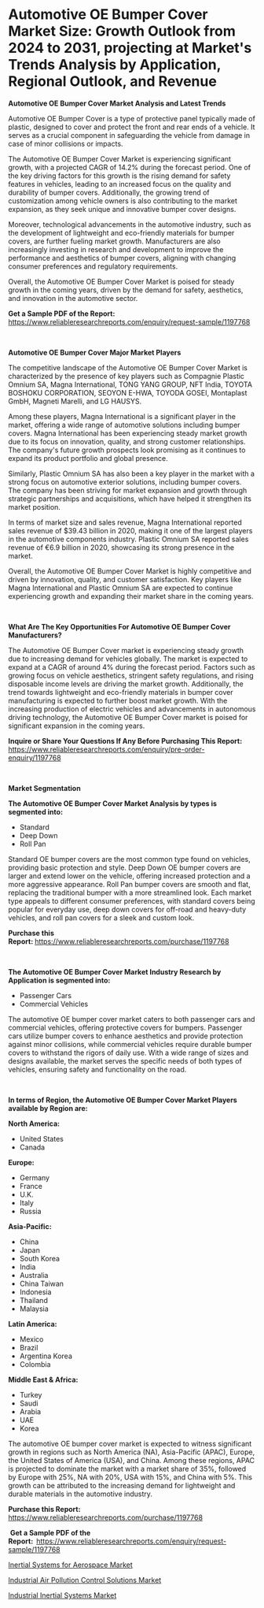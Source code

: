 <p><h1>Automotive OE Bumper Cover Market Size: Growth Outlook from 2024 to 2031, projecting at Market's Trends Analysis by Application, Regional Outlook, and Revenue</h1></p><p><strong>Automotive OE Bumper Cover Market Analysis and Latest Trends</strong></p>
<p><p>Automotive OE Bumper Cover is a type of protective panel typically made of plastic, designed to cover and protect the front and rear ends of a vehicle. It serves as a crucial component in safeguarding the vehicle from damage in case of minor collisions or impacts.</p><p>The Automotive OE Bumper Cover Market is experiencing significant growth, with a projected CAGR of 14.2% during the forecast period. One of the key driving factors for this growth is the rising demand for safety features in vehicles, leading to an increased focus on the quality and durability of bumper covers. Additionally, the growing trend of customization among vehicle owners is also contributing to the market expansion, as they seek unique and innovative bumper cover designs.</p><p>Moreover, technological advancements in the automotive industry, such as the development of lightweight and eco-friendly materials for bumper covers, are further fueling market growth. Manufacturers are also increasingly investing in research and development to improve the performance and aesthetics of bumper covers, aligning with changing consumer preferences and regulatory requirements.</p><p>Overall, the Automotive OE Bumper Cover Market is poised for steady growth in the coming years, driven by the demand for safety, aesthetics, and innovation in the automotive sector.</p></p>
<p><strong>Get a Sample PDF of the Report:&nbsp;</strong> <a href="https://www.reliableresearchreports.com/enquiry/request-sample/1197768">https://www.reliableresearchreports.com/enquiry/request-sample/1197768</a></p>
<p>&nbsp;</p>
<p><strong>Automotive OE Bumper Cover Major Market Players</strong></p>
<p><p>The competitive landscape of the Automotive OE Bumper Cover Market is characterized by the presence of key players such as Compagnie Plastic Omnium SA, Magna International, TONG YANG GROUP, NFT India, TOYOTA BOSHOKU CORPORATION, SEOYON E-HWA, TOYODA GOSEI, Montaplast GmbH, Magneti Marelli, and LG HAUSYS. </p><p>Among these players, Magna International is a significant player in the market, offering a wide range of automotive solutions including bumper covers. Magna International has been experiencing steady market growth due to its focus on innovation, quality, and strong customer relationships. The company's future growth prospects look promising as it continues to expand its product portfolio and global presence.</p><p>Similarly, Plastic Omnium SA has also been a key player in the market with a strong focus on automotive exterior solutions, including bumper covers. The company has been striving for market expansion and growth through strategic partnerships and acquisitions, which have helped it strengthen its market position.</p><p>In terms of market size and sales revenue, Magna International reported sales revenue of $39.43 billion in 2020, making it one of the largest players in the automotive components industry. Plastic Omnium SA reported sales revenue of €6.9 billion in 2020, showcasing its strong presence in the market.</p><p>Overall, the Automotive OE Bumper Cover Market is highly competitive and driven by innovation, quality, and customer satisfaction. Key players like Magna International and Plastic Omnium SA are expected to continue experiencing growth and expanding their market share in the coming years.</p></p>
<p>&nbsp;</p>
<p><strong>What Are The Key Opportunities For Automotive OE Bumper Cover Manufacturers?</strong></p>
<p><p>The Automotive OE Bumper Cover market is experiencing steady growth due to increasing demand for vehicles globally. The market is expected to expand at a CAGR of around 4% during the forecast period. Factors such as growing focus on vehicle aesthetics, stringent safety regulations, and rising disposable income levels are driving the market growth. Additionally, the trend towards lightweight and eco-friendly materials in bumper cover manufacturing is expected to further boost market growth. With the increasing production of electric vehicles and advancements in autonomous driving technology, the Automotive OE Bumper Cover market is poised for significant expansion in the coming years.</p></p>
<p><strong>Inquire or Share Your Questions If Any Before Purchasing This Report:</strong> <a href="https://www.reliableresearchreports.com/enquiry/pre-order-enquiry/1197768">https://www.reliableresearchreports.com/enquiry/pre-order-enquiry/1197768</a></p>
<p>&nbsp;</p>
<p><strong>Market Segmentation</strong></p>
<p><strong>The Automotive OE Bumper Cover Market Analysis by types is segmented into:</strong></p>
<p><ul><li>Standard</li><li>Deep Down</li><li>Roll Pan</li></ul></p>
<p><p>Standard OE bumper covers are the most common type found on vehicles, providing basic protection and style. Deep Down OE bumper covers are larger and extend lower on the vehicle, offering increased protection and a more aggressive appearance. Roll Pan bumper covers are smooth and flat, replacing the traditional bumper with a more streamlined look. Each market type appeals to different consumer preferences, with standard covers being popular for everyday use, deep down covers for off-road and heavy-duty vehicles, and roll pan covers for a sleek and custom look.</p></p>
<p><strong>Purchase this Report:&nbsp;</strong><a href="https://www.reliableresearchreports.com/purchase/1197768">https://www.reliableresearchreports.com/purchase/1197768</a></p>
<p>&nbsp;</p>
<p><strong>The Automotive OE Bumper Cover Market Industry Research by Application is segmented into:</strong></p>
<p><ul><li>Passenger Cars</li><li>Commercial Vehicles</li></ul></p>
<p><p>The automotive OE bumper cover market caters to both passenger cars and commercial vehicles, offering protective covers for bumpers. Passenger cars utilize bumper covers to enhance aesthetics and provide protection against minor collisions, while commercial vehicles require durable bumper covers to withstand the rigors of daily use. With a wide range of sizes and designs available, the market serves the specific needs of both types of vehicles, ensuring safety and functionality on the road.</p></p>
<p>&nbsp;</p>
<p><strong>In terms of Region, the Automotive OE Bumper Cover Market Players available by Region are:</strong></p>
<p>
    <p> <strong> North America: </strong>
        <ul>
            <li>United States</li>
            <li>Canada</li>
        </ul>
        </p> 
    <p> <strong> Europe: </strong>
        <ul>
            <li>Germany</li>
            <li>France</li>
            <li>U.K.</li>
            <li>Italy</li>
            <li>Russia</li>
        </ul>
        </p> 
    <p> <strong> Asia-Pacific: </strong>
        <ul>
            <li>China</li>
            <li>Japan</li>
            <li>South Korea</li>
            <li>India</li>
            <li>Australia</li>
            <li>China Taiwan</li>
            <li>Indonesia</li>
            <li>Thailand</li>
            <li>Malaysia</li>
        </ul>
        </p> 
    <p> <strong> Latin America: </strong>
        <ul>
            <li>Mexico</li>
            <li>Brazil</li>
            <li>Argentina Korea</li>
            <li>Colombia</li>
        </ul>
        </p> 
    <p> <strong> Middle East & Africa: </strong>
        <ul>
            <li>Turkey</li>
            <li>Saudi</li>
            <li>Arabia</li>
            <li>UAE</li>
            <li>Korea</li>
        </ul>
    </p>
    </p>
<p><p>The automotive OE bumper cover market is expected to witness significant growth in regions such as North America (NA), Asia-Pacific (APAC), Europe, the United States of America (USA), and China. Among these regions, APAC is projected to dominate the market with a market share of 35%, followed by Europe with 25%, NA with 20%, USA with 15%, and China with 5%. This growth can be attributed to the increasing demand for lightweight and durable materials in the automotive industry.</p></p>
<p><strong>Purchase this Report: </strong><a href="https://www.reliableresearchreports.com/purchase/1197768">https://www.reliableresearchreports.com/purchase/1197768</a></p>
<p>&nbsp;<strong>Get a Sample PDF of the Report:&nbsp;&nbsp;</strong><a href="https://www.reliableresearchreports.com/enquiry/request-sample/1197768">https://www.reliableresearchreports.com/enquiry/request-sample/1197768</a></p>
<p><strong></strong></p>
<p><p><a href="https://view.publitas.com/reportprime-1/inertial-systems-for-aerospace-market-centers-on-aspects-such-as-market-growth-market-share-market-opportunity-and-projected-forecasts-spanning-from-2023-to-2030/">Inertial Systems for Aerospace Market</a></p><p><a href="https://view.publitas.com/reportprime-1/industrial-air-pollution-control-solutions-market-size-furnishes-valuable-information-encompassing-market-share-market-trends-and-projections-spanning-from-2023-to-2030/">Industrial Air Pollution Control Solutions Market</a></p><p><a href="https://view.publitas.com/reportprime-1/industrial-inertial-systems-market-size-and-growth-market-segmentation-regional-and-country-breakdowns-and-market-trends-for-period-from-2023-2030/">Industrial Inertial Systems Market</a></p></p>